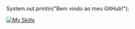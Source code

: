 System.out.printin("Bem vindo ao meu GitHub!");

[![My Skills](https://skillicons.dev/icons?i=java,js,html,css,azure,Mysql)](https://skillicons.dev)


